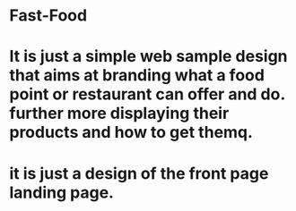# Fast-Food
# It is just a simple web sample design that aims at branding what a food point or restaurant can offer and do. further more displaying their products and how to get themq.
# it is just a design of the front page landing page.
